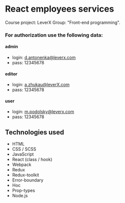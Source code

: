 # React employees services
Сourse project: LeverX Group: "Front-end programming".

### For authorization use the following data:
#### admin
- login: d.antonenka@leverx.com
- pass: 12345678

#### editor
- login: a.zhukau@leverX.com
- pass: 12345678

#### user
- login: m.podolsky@leverx.com
- pass: 12345678


## Technologies used
- HTML
- CSS / SCSS
- JavaScript
- React (class / hook)
- Webpack
- Redux
- Redux-toolkit
- Error-boundary
- Hoc
- Prop-types
- Node.js
